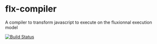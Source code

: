 # flx-compiler

A compiler to transform javascript to execute on the fluxionnal execution model

[![Build Status](https://travis-ci.org/blackheaven/flx-compiler?branch=master)](https://travis-ci.org/blackheaven/flx-compiler)
